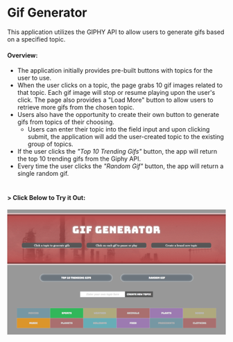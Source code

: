 # Gif Generator

This application utilizes the GIPHY API to allow users to generate gifs based on a specified topic.

#### Overview:
* The application initially provides pre-built buttons with topics for the user to use.
* When the user clicks on a topic, the page grabs 10 gif images related to that topic. Each gif image will stop or resume playing upon the user's click. The page also provides a "Load More" button to allow users to retrieve more gifs from the chosen topic.
* Users also have the opportunity to create their own button to generate gifs from topics of their choosing.
  * Users can enter their topic into the field input and upon clicking submit, the application will add the user-created topic to the existing group of topics.
* If the user clicks the _"Top 10 Trending Gifs"_ button, the app will return the top 10 trending gifs from the Giphy API.
* Every time the user clicks the _"Random Gif"_ button, the app will return a single random gif.

#

#### > __Click Below to Try it Out:__
[![Gif Generator](gifgenerator1.png)](https://aolaleye.github.io/gif-generator/)
